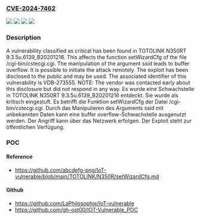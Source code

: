 ### [CVE-2024-7462](https://cve.mitre.org/cgi-bin/cvename.cgi?name=CVE-2024-7462)
![](https://img.shields.io/static/v1?label=Product&message=N350RT&color=blue)
![](https://img.shields.io/static/v1?label=Version&message=9.3.5u.6139_B20201216%20&color=brightgreen)
![](https://img.shields.io/static/v1?label=Version&message=9.3.5u.6139_b20201216%20&color=brightgreen)
![](https://img.shields.io/static/v1?label=Vulnerability&message=CWE-120%20Buffer%20Overflow&color=brightgreen)

### Description

A vulnerability classified as critical has been found in TOTOLINK N350RT 9.3.5u.6139_B20201216. This affects the function setWizardCfg of the file /cgi-bin/cstecgi.cgi. The manipulation of the argument ssid leads to buffer overflow. It is possible to initiate the attack remotely. The exploit has been disclosed to the public and may be used. The associated identifier of this vulnerability is VDB-273555. NOTE: The vendor was contacted early about this disclosure but did not respond in any way.
Es wurde eine Schwachstelle in TOTOLINK N350RT 9.3.5u.6139_B20201216 entdeckt. Sie wurde als kritisch eingestuft. Es betrifft die Funktion setWizardCfg der Datei /cgi-bin/cstecgi.cgi. Durch das Manipulieren des Arguments ssid mit unbekannten Daten kann eine buffer overflow-Schwachstelle ausgenutzt werden. Der Angriff kann über das Netzwerk erfolgen. Der Exploit steht zur öffentlichen Verfügung.

### POC

#### Reference
- https://github.com/abcdefg-png/IoT-vulnerable/blob/main/TOTOLINK/N350R/setWizardCfg.md

#### Github
- https://github.com/LaPhilosophie/IoT-vulnerable
- https://github.com/gh-ost00/IOT-Vulnerable_POC

